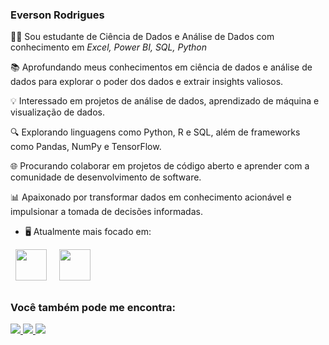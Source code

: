 ### Everson Rodrigues

👨‍💻 Sou estudante de Ciência de Dados e Análise de Dados com conhecimento em *Excel, Power BI, SQL, Python*

📚 Aprofundando meus conhecimentos em ciência de dados e análise de dados para explorar o poder dos dados e extrair insights valiosos.

💡 Interessado em projetos de análise de dados, aprendizado de máquina e visualização de dados.

🔍 Explorando linguagens como Python, R e SQL, além de frameworks como Pandas, NumPy e TensorFlow.

🌐 Procurando colaborar em projetos de código aberto e aprender com a comunidade de desenvolvimento de software.

📊 Apaixonado por transformar dados em conhecimento acionável e impulsionar a tomada de decisões informadas.

- 🖥️ Atualmente mais focado em:
<div style="display: inline">
  &nbsp;&nbsp;<img width='50' height='50' src="https://cdn.jsdelivr.net/gh/devicons/devicon/icons/python/python-original.svg" />&nbsp;&nbsp;
  &nbsp;&nbsp;<img width='50' height='50' src="https://cdn.jsdelivr.net/gh/devicons/devicon/icons/r/r-original.svg" />&nbsp;&nbsp;&nbsp;
  </div> 

##

### Você também pode me encontra:
<div style="display: inline-block"> 
<a href="https://www.linkedin.com/in/eversonrodrigues10/">
  <img src="https://img.shields.io/badge/linkedin-%230077B5.svg?style=for-the-badge&logo=linkedin&logoColor=white">
</a>
<a href="https://www.instagram.com/everson_rodrigues10">
  <img src="https://img.shields.io/badge/Instagram-%23E4405F.svg?style=for-the-badge&logo=Instagram&logoColor=white">
</a>
  <a href = "mailto:everson101288[at]gmail.com"><img src="https://img.shields.io/badge/Gmail-D14836?style=for-the-badge&logo=gmail&logoColor=white" target="_blank"></a>
</div>
